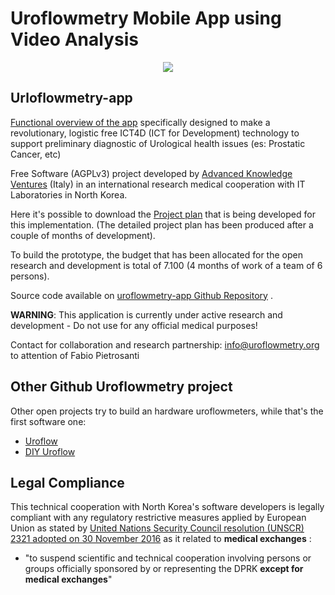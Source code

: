 # Uroflowmetry Mobile App using Video Analysis

<p align="center">
  <img src="https://avatars2.githubusercontent.com/u/56993865">
</p>

## Urloflowmetry-app

[Functional overview of the app](https://docs.google.com/presentation/d/1SuvmlXOPugkAQJiNvBRmmNra03o4eOqbB7jLbiSqh0M/edit?usp=sharing) specifically designed to make a revolutionary, logistic free ICT4D (ICT for Development) technology to support preliminary diagnostic of Urological health issues (es: Prostatic Cancer, etc)

Free Software (AGPLv3) project developed by [Advanced Knowledge Ventures](http://www.akventures.eu) (Italy) in an international research medical cooperation with IT Laboratories in North Korea.

Here it's possible to download the [Project plan](https://drive.google.com/file/d/1F5VELdtADGFrx5XEjiSiXiP60jQUQty5/view?usp=sharing) that is being developed for this implementation. (The detailed project plan has been produced after a couple of months of development).

To build the prototype, the budget that has been allocated for the open research and development is total of 7.100 (4 months of work of a team of 6 persons).

Source code available on [uroflowmetry-app Github Repository](https://github.com/uroflowmetry/uroflowmetry-app) .

**WARNING**: This application is currently under active research and development - Do not use for any official medical purposes!

Contact for collaboration and research partnership: info@uroflowmetry.org to attention of Fabio Pietrosanti

## Other Github Uroflowmetry project
Other open projects try to build an hardware uroflowmeters, while that's the first software one:
* [Uroflow](https://github.com/bgarberman/Uroflow)
* [DIY Uroflow](https://github.com/rokrodic/uroflow)

## Legal Compliance

This technical cooperation with North Korea's software developers is legally compliant with any regulatory restrictive measures applied by European Union as stated by [United Nations Security Council resolution (UNSCR) 2321 adopted on 30 November 2016](https://www.consilium.europa.eu/en/press/press-releases/2017/02/27/north-korea-sanctions/) as it related to **medical exchanges** :

* "to suspend scientific and technical cooperation involving persons or groups officially sponsored by or representing the DPRK **except for medical exchanges**"
